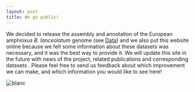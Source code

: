 ```yaml
---
layout: post
title: We go public!
---
```


We decided to release the assembly and annotation of the European amphioxus *B. lanceolatum* genome (see [Data](http://amphiencode.github.io/Data)) and we also put this website online because we felt some information about these datasets was necessary, and it was the best way to provide it. We will update this site in the future with news of the project, related publications and corresponding  datasets . Please feel free to send us feedback about which improvement we can make, and which information you would like to see here!

![blanc](http://amphiencode.github.io/pics/e4.png)